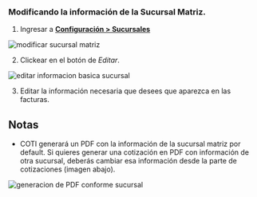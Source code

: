 ### Modificando la información de la Sucursal Matriz.

1. Ingresar a __[Configuración > Sucursales](https://app.coti.mx/sucursal/)__ 

![modificar sucursal matriz](https://coti-docs.s3.us-west-2.amazonaws.com/sucursales/modificar_sucursal_matriz.png)

  
2. Clickear en el botón de *Editar*.


![editar informacion basica sucursal](https://coti-docs.s3.us-west-2.amazonaws.com/sucursales/informacion-basica-sucursal.png)

  

3. Editar la información necesaria que desees que aparezca en las facturas.

  
## Notas

- COTI generará un PDF con la información de la sucursal matriz por default. Si quieres generar una cotización en PDF con información de otra sucursal, deberás cambiar esa información desde la parte de cotizaciones (imagen abajo).

  

![generacion de PDF conforme sucursal](https://coti-docs.s3.us-west-2.amazonaws.com/sucursales/generacion-pdf-sucursal.png)